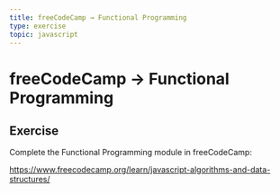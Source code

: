 ```yaml
---
title: freeCodeCamp → Functional Programming
type: exercise
topic: javascript
---
```


# freeCodeCamp → Functional Programming

## Exercise

Complete the Functional Programming module in freeCodeCamp:

https://www.freecodecamp.org/learn/javascript-algorithms-and-data-structures/
